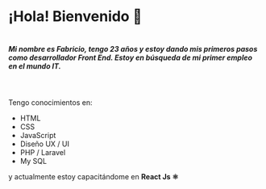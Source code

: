 <h1><b>¡Hola! Bienvenido 👋</b><h1>
<h5>Mi nombre es Fabricio, tengo 23 años y estoy dando mis primeros pasos como desarrollador Front End.
 Estoy en búsqueda de mi primer empleo en el mundo IT.</h5>
<br>
<p>Tengo conocimientos en:</p>
<ul>
 <li>HTML</li>
 <li>CSS</li>
 <li>JavaScript</li>
 <li>Diseño UX / UI</li>
 <li>PHP / Laravel</li>
 <li>My SQL</li>
</ul>

<p>y actualmente estoy capacitándome en  <b>React Js ⚛</b></p>


<!--
**FabriBorgobello/fabriborgobello** is a ✨ _special_ ✨ repository because its `README.md` (this file) appears on your GitHub profile.

Here are some ideas to get you started:

- 🔭 I’m currently working on ...
- 🌱 I’m currently learning ...
- 👯 I’m looking to collaborate on ...
- 🤔 I’m looking for help with ...
- 💬 Ask me about ...
- 📫 How to reach me: ...
- 😄 Pronouns: ...
- ⚡ Fun fact: ...
-->
